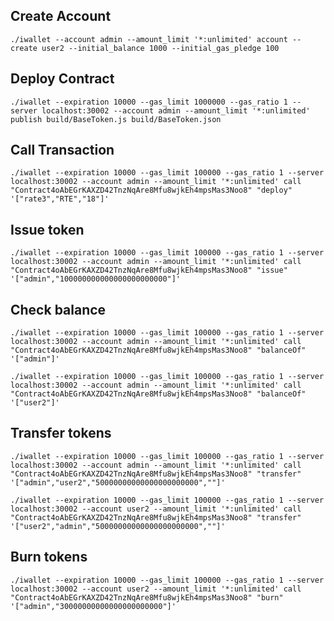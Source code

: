 ## Create Account
    ./iwallet --account admin --amount_limit '*:unlimited' account --create user2 --initial_balance 1000 --initial_gas_pledge 100

## Deploy Contract
    ./iwallet --expiration 10000 --gas_limit 1000000 --gas_ratio 1 --server localhost:30002 --account admin --amount_limit '*:unlimited' publish build/BaseToken.js build/BaseToken.json

## Call Transaction
    ./iwallet --expiration 10000 --gas_limit 100000 --gas_ratio 1 --server localhost:30002 --account admin --amount_limit '*:unlimited' call "Contract4oAbEGrKAXZD42TnzNqAre8Mfu8wjkEh4mpsMas3Noo8" "deploy" '["rate3","RTE","18"]'

## Issue token
    ./iwallet --expiration 10000 --gas_limit 100000 --gas_ratio 1 --server localhost:30002 --account admin --amount_limit '*:unlimited' call "Contract4oAbEGrKAXZD42TnzNqAre8Mfu8wjkEh4mpsMas3Noo8" "issue" '["admin","100000000000000000000000"]'

## Check balance
    ./iwallet --expiration 10000 --gas_limit 100000 --gas_ratio 1 --server localhost:30002 --account admin --amount_limit '*:unlimited' call "Contract4oAbEGrKAXZD42TnzNqAre8Mfu8wjkEh4mpsMas3Noo8" "balanceOf" '["admin"]'

    ./iwallet --expiration 10000 --gas_limit 100000 --gas_ratio 1 --server localhost:30002 --account admin --amount_limit '*:unlimited' call "Contract4oAbEGrKAXZD42TnzNqAre8Mfu8wjkEh4mpsMas3Noo8" "balanceOf" '["user2"]'

## Transfer tokens
    ./iwallet --expiration 10000 --gas_limit 100000 --gas_ratio 1 --server localhost:30002 --account admin --amount_limit '*:unlimited' call "Contract4oAbEGrKAXZD42TnzNqAre8Mfu8wjkEh4mpsMas3Noo8" "transfer" '["admin","user2","50000000000000000000000",""]'

    ./iwallet --expiration 10000 --gas_limit 100000 --gas_ratio 1 --server localhost:30002 --account user2 --amount_limit '*:unlimited' call "Contract4oAbEGrKAXZD42TnzNqAre8Mfu8wjkEh4mpsMas3Noo8" "transfer" '["user2","admin","50000000000000000000000",""]'

## Burn tokens
    ./iwallet --expiration 10000 --gas_limit 100000 --gas_ratio 1 --server localhost:30002 --account user2 --amount_limit '*:unlimited' call "Contract4oAbEGrKAXZD42TnzNqAre8Mfu8wjkEh4mpsMas3Noo8" "burn" '["admin","30000000000000000000000"]'